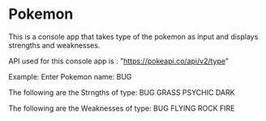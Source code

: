 # Pokemon 

This is a console app that takes type of the pokemon as input and displays strengths and weaknesses.

API used for this console app is : "https://pokeapi.co/api/v2/type"

Example: 
Enter Pokemon name: BUG

The following are the Strngths of type: BUG
GRASS
PSYCHIC
DARK

The following are the Weaknesses of type: BUG
FLYING
ROCK
FIRE

